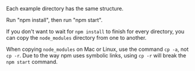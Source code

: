 Each example directory has the same structure.

Run "npm install", then run "npm start".

If you don't want to wait for `npm install` to finish for every directory, you can copy the `node_modules` directory from one to another.

When copying `node_modules` on Mac or Linux, use the command `cp -a`, not `cp -r`. Due to the way npm uses symbolic links, using `cp -r` will break the `npm start` command.
